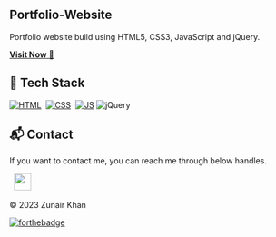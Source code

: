 ## Portfolio-Website
Portfolio website build using HTML5, CSS3, JavaScript and jQuery.

<a href="https://my-portfolio-mx1l.vercel.app/" target="_blank">**Visit Now** 🚀</a>


## 📌 Tech Stack
[![HTML](https://img.shields.io/badge/html5%20-%23E34F26.svg?&style=for-the-badge&logo=html5&logoColor=white)](https://github.com/jigar-sable/Portfolio-Website/search?l=html)&nbsp;
[![CSS](https://img.shields.io/badge/css3%20-%231572B6.svg?&style=for-the-badge&logo=css3&logoColor=white)](https://github.com/jigar-sable/Portfolio-Website/search?l=css)&nbsp;
[![JS](https://img.shields.io/badge/javascript%20-%23323330.svg?&style=for-the-badge&logo=javascript&logoColor=%23F7DF1E)](https://github.com/jigar-sable/Portfolio-Website/search?l=javascript)
<img alt="jQuery" src="https://img.shields.io/badge/jquery-%230769AD.svg?style=for-the-badge&logo=jquery&logoColor=white"/>



<h2>📬 Contact</h2>


If you want to contact me, you can reach me through below handles.

&nbsp;&nbsp;<a href="https://www.linkedin.com/in/zunair-khan-full-stack-software-developer-a45808289/"><img src="https://www.felberpr.com/wp-content/uploads/linkedin-logo.png" width="30"></img></a>

© 2023 Zunair Khan


[![forthebadge](https://forthebadge.com/images/badges/built-with-love.svg)](https://forthebadge.com)
